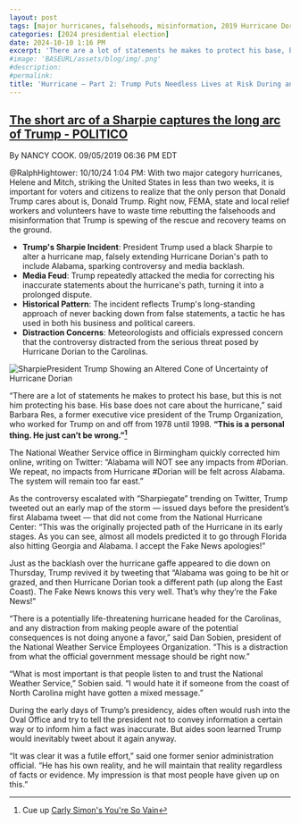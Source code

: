 ```yaml
---
layout: post
tags: [major hurricanes, falsehoods, misinformation, 2019 Hurricane Dorian]
categories: [2024 presidential election]
date: 2024-10-10 1:16 PM
excerpt: 'There are a lot of statements he makes to protect his base, but this is not him protecting his base. His base does not care about the hurricane. This is a personal thing. He just can’t be wrong. – Barbara Res, a former executive vice president of the Trump Organization.'
#image: 'BASEURL/assets/blog/img/.png'
#description:
#permalink:
title: 'Hurricane – Part 2: Trump Puts Needless Lives at Risk During and After Hurricanes With Lies, Falsehoods, and Misinformation.'
---
```



## [The short arc of a Sharpie captures the long arc of Trump - POLITICO](https://www.politico.com/story/2019/09/05/hurricane-dorian-sharpie-trump-1482839)

By NANCY COOK. 09/05/2019 06:36 PM EDT


@RalphHightower: 10/10/24 1:04 PM:
With two major category hurricanes, Helene and Mitch,
striking the United States in less than two weeks, it is important for
voters and citizens to realize that the only person that Donald Trump
cares about is, Donald Trump. Right now, FEMA, state and
local relief workers and volunteers have to waste time rebutting
the falsehoods and misinformation that Trump is spewing of the
rescue and recovery teams on the ground.

- **Trump's Sharpie Incident**: President Trump used a black Sharpie to alter a hurricane map, falsely extending Hurricane Dorian's path to include Alabama, sparking controversy and media backlash.
- **Media Feud**: Trump repeatedly attacked the media for correcting his inaccurate statements about the hurricane's path, turning it into a prolonged dispute.
- **Historical Pattern**: The incident reflects Trump's long-standing approach of never backing down from false statements, a tactic he has used in both his business and political careers.
- **Distraction Concerns**: Meteorologists and officials expressed concern that the controversy distracted from the serious threat posed by Hurricane Dorian to the Carolinas.

![SharpiePresident Trump Showing an Altered Cone of Uncertainty of Hurricane Dorian](https://ralphhightower.github.io/blog/img/SharpiePrezDorianConeUncertainty.jpeg)

“There are a lot of statements he makes to protect his base, but this is not him
protecting his base. His base does not care about the hurricane,” said Barbara Res,
a former executive vice president of the Trump Organization, who worked for Trump
on and off from 1978 until 1998. **“This is a personal thing. He just can’t be
wrong.”[^11]**

The National Weather Service office in Birmingham quickly corrected him online,
writing on Twitter: “Alabama will NOT see any impacts from #Dorian. We repeat,
no impacts from Hurricane #Dorian will be felt across Alabama. The system will
remain too far east.”

As the controversy escalated with “Sharpiegate” trending on Twitter, Trump tweeted
out an early map of the storm — issued days before the president’s first Alabama
tweet — that did not come from the National Hurricane Center: “This was the
originally projected path of the Hurricane in its early stages. As you can see,
almost all models predicted it to go through Florida also hitting Georgia and
Alabama. I accept the Fake News apologies!”

Just as the backlash over the hurricane gaffe appeared to die down on Thursday,
Trump revived it by tweeting that “Alabama was going to be hit or grazed, and then
Hurricane Dorian took a different path (up along the East Coast). The Fake News
knows this very well. That’s why they’re the Fake News!”

“There is a potentially life-threatening hurricane headed for the Carolinas, and any
distraction from making people aware of the potential consequences is not doing
anyone a favor,” said Dan Sobien, president of the National Weather Service
Employees Organization. “This is a distraction from what the official government
message should be right now.”

“What is most important is that people listen to and trust the National Weather
Service,” Sobien said. “I would hate it if someone from the coast of North Carolina
might have gotten a mixed message.”

During the early days of Trump’s presidency, aides often would rush into the
Oval Office and try to tell the president not to convey information a certain way
or to inform him a fact was inaccurate. But aides soon learned Trump would
inevitably tweet about it again anyway.

“It was clear it was a futile effort,” said one former senior administration official.
“He has his own reality, and he will maintain that reality regardless of facts or
evidence. My impression is that most people have given up on this.”


[^11]: Cue up [Carly Simon's You're So Vain](https://music.youtube.com/watch?v=j13oJajXx0M&si=jq2QIZtbPje-Dqbs)
